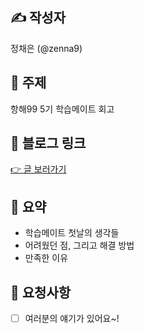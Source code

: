 ## ✍️ 작성자
정채은 (@zenna9)

## 📌 주제
항해99 5기 학습메이트 회고

## 🔗 블로그 링크
[👉 글 보러가기](https://zenna9.tistory.com/164)

## 📝 요약
- 학습메이트 첫날의 생각들
- 어려웠던 점, 그리고 해결 방법
- 만족한 이유

## 🤝 요청사항
- [ ] 여러분의 얘기가 있어요~!